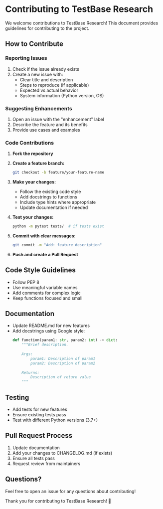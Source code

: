 # Contributing to TestBase Research

We welcome contributions to TestBase Research! This document provides guidelines for contributing to the project.

## How to Contribute

### Reporting Issues

1. Check if the issue already exists
2. Create a new issue with:
   - Clear title and description
   - Steps to reproduce (if applicable)
   - Expected vs actual behavior
   - System information (Python version, OS)

### Suggesting Enhancements

1. Open an issue with the "enhancement" label
2. Describe the feature and its benefits
3. Provide use cases and examples

### Code Contributions

1. **Fork the repository**
2. **Create a feature branch:**
   ```bash
   git checkout -b feature/your-feature-name
   ```

3. **Make your changes:**
   - Follow the existing code style
   - Add docstrings to functions
   - Include type hints where appropriate
   - Update documentation if needed

4. **Test your changes:**
   ```bash
   python -m pytest tests/  # if tests exist
   ```

5. **Commit with clear messages:**
   ```bash
   git commit -m "Add: feature description"
   ```

6. **Push and create a Pull Request**

## Code Style Guidelines

- Follow PEP 8
- Use meaningful variable names
- Add comments for complex logic
- Keep functions focused and small

## Documentation

- Update README.md for new features
- Add docstrings using Google style:
  ```python
  def function(param1: str, param2: int) -> dict:
      """Brief description.
      
      Args:
          param1: Description of param1
          param2: Description of param2
          
      Returns:
          Description of return value
      """
  ```

## Testing

- Add tests for new features
- Ensure existing tests pass
- Test with different Python versions (3.7+)

## Pull Request Process

1. Update documentation
2. Add your changes to CHANGELOG.md (if exists)
3. Ensure all tests pass
4. Request review from maintainers

## Questions?

Feel free to open an issue for any questions about contributing!

Thank you for contributing to TestBase Research! 🎉